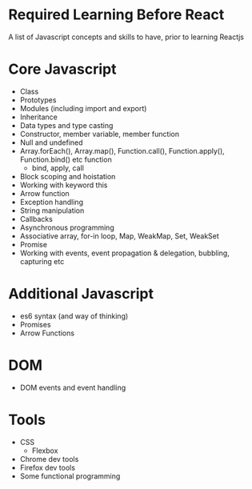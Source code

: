 # Required Learning Before React
A list of Javascript concepts and skills to have, prior to learning Reactjs

# Core Javascript
* Class
* Prototypes
* Modules (including import and export)
* Inheritance
* Data types and type casting
* Constructor, member variable, member function
* Null and undefined
* Array.forEach(), Array.map(), Function.call(), Function.apply(), Function.bind() etc function
    * bind, apply, call
* Block scoping and hoistation
* Working with keyword this
* Arrow function
* Exception handling
* String manipulation
* Callbacks
* Asynchronous programming
* Associative array, for-in loop, Map, WeakMap, Set, WeakSet
* Promise
* Working with events, event propagation & delegation, bubbling, capturing etc

# Additional Javascript
* es6 syntax (and way of thinking)
* Promises
* Arrow Functions

# DOM
* DOM events and event handling

# Tools
* CSS
    * Flexbox
* Chrome dev tools
* Firefox dev tools
* Some functional programming

